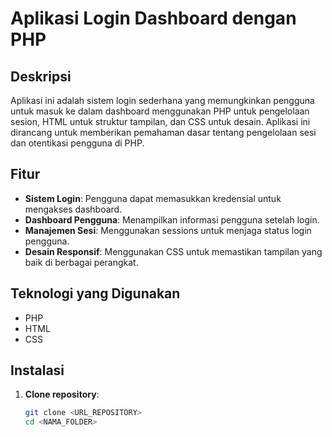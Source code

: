 # Aplikasi Login Dashboard dengan PHP

## Deskripsi

Aplikasi ini adalah sistem login sederhana yang memungkinkan pengguna untuk masuk ke dalam dashboard menggunakan PHP untuk pengelolaan sesion, HTML untuk struktur tampilan, dan CSS untuk desain. Aplikasi ini dirancang untuk memberikan pemahaman dasar tentang pengelolaan sesi dan otentikasi pengguna di PHP.

## Fitur

- **Sistem Login**: Pengguna dapat memasukkan kredensial untuk mengakses dashboard.
- **Dashboard Pengguna**: Menampilkan informasi pengguna setelah login.
- **Manajemen Sesi**: Menggunakan sessions untuk menjaga status login pengguna.
- **Desain Responsif**: Menggunakan CSS untuk memastikan tampilan yang baik di berbagai perangkat.

## Teknologi yang Digunakan

- PHP
- HTML
- CSS

## Instalasi

1. **Clone repository**:
   ```bash
   git clone <URL_REPOSITORY>
   cd <NAMA_FOLDER>
